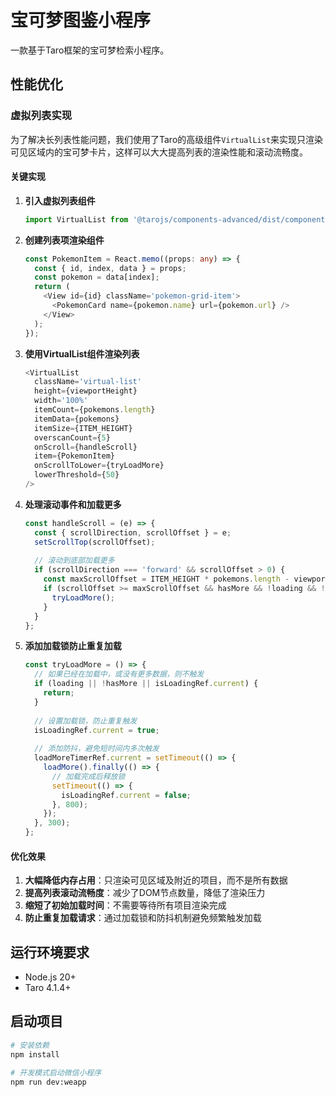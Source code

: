 # 宝可梦图鉴小程序

一款基于Taro框架的宝可梦检索小程序。

## 性能优化

### 虚拟列表实现

为了解决长列表性能问题，我们使用了Taro的高级组件`VirtualList`来实现只渲染可见区域内的宝可梦卡片，这样可以大大提高列表的渲染性能和滚动流畅度。

#### 关键实现

1. **引入虚拟列表组件**
   ```typescript
   import VirtualList from '@tarojs/components-advanced/dist/components/virtual-list/react';
   ```

2. **创建列表项渲染组件**
   ```typescript
   const PokemonItem = React.memo((props: any) => {
     const { id, index, data } = props;
     const pokemon = data[index];
     return (
       <View id={id} className='pokemon-grid-item'>
         <PokemonCard name={pokemon.name} url={pokemon.url} />
       </View>
     );
   });
   ```

3. **使用VirtualList组件渲染列表**
   ```typescript
   <VirtualList
     className='virtual-list'
     height={viewportHeight}
     width='100%'
     itemCount={pokemons.length}
     itemData={pokemons}
     itemSize={ITEM_HEIGHT}
     overscanCount={5}
     onScroll={handleScroll}
     item={PokemonItem}
     onScrollToLower={tryLoadMore}
     lowerThreshold={50}
   />
   ```

4. **处理滚动事件和加载更多**
   ```typescript
   const handleScroll = (e) => {
     const { scrollDirection, scrollOffset } = e;
     setScrollTop(scrollOffset);
     
     // 滚动到底部加载更多
     if (scrollDirection === 'forward' && scrollOffset > 0) {
       const maxScrollOffset = ITEM_HEIGHT * pokemons.length - viewportHeight - 100;
       if (scrollOffset >= maxScrollOffset && hasMore && !loading && !isLoadingRef.current) {
         tryLoadMore();
       }
     }
   };
   ```

5. **添加加载锁防止重复加载**
   ```typescript
   const tryLoadMore = () => {
     // 如果已经在加载中，或没有更多数据，则不触发
     if (loading || !hasMore || isLoadingRef.current) {
       return;
     }
     
     // 设置加载锁，防止重复触发
     isLoadingRef.current = true;
     
     // 添加防抖，避免短时间内多次触发
     loadMoreTimerRef.current = setTimeout(() => {
       loadMore().finally(() => {
         // 加载完成后释放锁
         setTimeout(() => {
           isLoadingRef.current = false;
         }, 800);
       });
     }, 300);
   };
   ```

#### 优化效果

1. **大幅降低内存占用**：只渲染可见区域及附近的项目，而不是所有数据
2. **提高列表滚动流畅度**：减少了DOM节点数量，降低了渲染压力
3. **缩短了初始加载时间**：不需要等待所有项目渲染完成
4. **防止重复加载请求**：通过加载锁和防抖机制避免频繁触发加载

## 运行环境要求

- Node.js 20+
- Taro 4.1.4+

## 启动项目

```bash
# 安装依赖
npm install

# 开发模式启动微信小程序
npm run dev:weapp
``` 